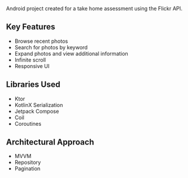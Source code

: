 Android project created for a take home assessment using the Flickr API.

## Key Features
- Browse recent photos
- Search for photos by keyword
- Expand photos and view additional information
- Infinite scroll
- Responsive UI

## Libraries Used
- Ktor
- KotlinX Serialization
- Jetpack Compose
- Coil
- Coroutines

## Architectural Approach
- MVVM
- Repository
- Pagination
